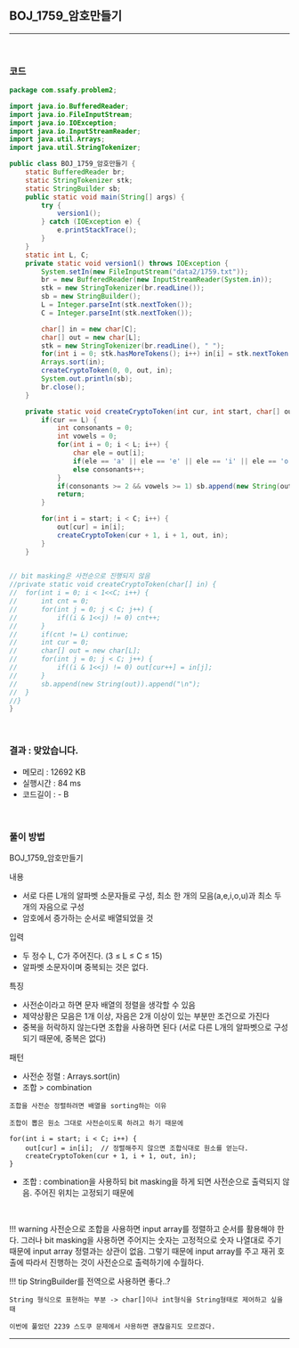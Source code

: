 ## BOJ_1759_암호만들기

---

<br />

### 코드

```java
package com.ssafy.problem2;

import java.io.BufferedReader;
import java.io.FileInputStream;
import java.io.IOException;
import java.io.InputStreamReader;
import java.util.Arrays;
import java.util.StringTokenizer;

public class BOJ_1759_암호만들기 {
	static BufferedReader br;
	static StringTokenizer stk;
	static StringBuilder sb;
	public static void main(String[] args) {
		try {
			version1();
		} catch (IOException e) {
			e.printStackTrace();
		}
	}
	static int L, C;
	private static void version1() throws IOException {
		System.setIn(new FileInputStream("data2/1759.txt"));
		br = new BufferedReader(new InputStreamReader(System.in));
		stk = new StringTokenizer(br.readLine());
		sb = new StringBuilder();
		L = Integer.parseInt(stk.nextToken());
		C = Integer.parseInt(stk.nextToken());

		char[] in = new char[C];
		char[] out = new char[L];
		stk = new StringTokenizer(br.readLine(), " ");
		for(int i = 0; stk.hasMoreTokens(); i++) in[i] = stk.nextToken().charAt(0);
		Arrays.sort(in);
		createCryptoToken(0, 0, out, in);
		System.out.println(sb);
		br.close();
	}

	private static void createCryptoToken(int cur, int start, char[] out, char[] in) {
		if(cur == L) {
			int consonants = 0;
			int vowels = 0;
			for(int i = 0; i < L; i++) {
				char ele = out[i];
				if(ele == 'a' || ele == 'e' || ele == 'i' || ele == 'o' || ele == 'u') vowels++;
				else consonants++;
			}
			if(consonants >= 2 && vowels >= 1) sb.append(new String(out)).append("\n");
			return;
		}

		for(int i = start; i < C; i++) {
			out[cur] = in[i];
			createCryptoToken(cur + 1, i + 1, out, in);
		}
	}

	
// bit masking은 사전순으로 진행되지 않음
//private static void createCryptoToken(char[] in) {
//	for(int i = 0; i < 1<<C; i++) {
//		int cnt = 0;
//		for(int j = 0; j < C; j++) {
//			if((i & 1<<j) != 0) cnt++;
//		}
//		if(cnt != L) continue;
//		int cur = 0;
//		char[] out = new char[L];
//		for(int j = 0; j < C; j++) {
//			if((i & 1<<j) != 0)	out[cur++] = in[j];
//		}
//		sb.append(new String(out)).append("\n");
//	}
//}
}
```

<br />

### 결과 : 맞았습니다.

- 메모리 : 12692 KB
- 실행시간 : 84 ms
- 코드길이 : - B

<br />

### 풀이 방법

BOJ_1759_암호만들기

내용
- 서로 다른 L개의 알파벳 소문자들로 구성, 최소 한 개의 모음(a,e,i,o,u)과 최소 두 개의 자음으로 구성
- 암호에서 증가하는 순서로 배열되었을 것

입력
- 두 정수 L, C가 주어진다. (3 ≤ L ≤ C ≤ 15)
- 알파벳 소문자이며 중복되는 것은 없다.

특징
- 사전순이라고 하면 문자 배열의 정렬을 생각할 수 있음
- 제약상황은 모음은 1개 이상, 자음은 2개 이상이 있는 부분만 조건으로 가진다
- 중복을 허락하지 않는다면 조합을 사용하면 된다 (서로 다른 L개의 알파벳으로 구성되기 때문에, 중복은 없다)

패턴
- 사전순 정렬 : Arrays.sort(in)
- 조합 > combination
```
조합을 사전순 정렬하려면 배열을 sorting하는 이유

조합이 뽑은 원소 그대로 사전순이도록 하려고 하기 때문에

for(int i = start; i < C; i++) {
	out[cur] = in[i];  // 정렬해주지 않으면 조합식대로 원소를 얻는다.
	createCryptoToken(cur + 1, i + 1, out, in);
}

```

- 조합 : combination을 사용하되 bit masking을 하게 되면 사전순으로 출력되지 않음. 주어진 위치는 고정되기 때문에


<br />

<!--추가 내용 있다면 더 적어주시면 됩니다-->
!!! warning
    사전순으로 조합을 사용하면 input array를 정렬하고 순서를 활용해야 한다.
    그러나 bit masking을 사용하면 주어지는 숫자는 고정적으로 숫자 나열대로 주기 때문에 input array 정렬과는 상관이 없음.
    그렇기 때문에 input array를 주고 재귀 호출에 따라서 진행하는 것이 사전순으로 출력하기에 수월하다.


!!! tip
	StringBuilder를 전역으로 사용하면 좋다..?
	
	String 형식으로 표현하는 부분 -> char[]이나 int형식을 String형태로 제어하고 싶을 때
	
	이번에 풀었던 2239 스도쿠 문제에서 사용하면 괜찮을지도 모르겠다. 

---
